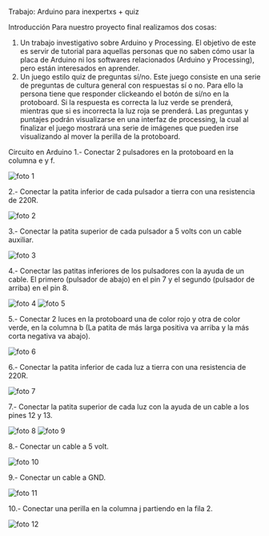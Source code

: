 Trabajo: Arduino para inexpertxs + quiz

Introducción
Para nuestro proyecto final realizamos dos cosas:
1.	Un trabajo investigativo sobre Arduino y Processing. El objetivo de este es servir de tutorial para aquellas personas que no saben cómo usar la placa de Arduino ni los softwares relacionados (Arduino y Processing), pero están interesados en aprender. 
2.	Un juego estilo quiz de preguntas sí/no. Este juego consiste en una serie de preguntas de cultura general con respuestas sí o no. Para ello la persona tiene que responder clickeando el botón de sí/no en la protoboard. Si la respuesta es correcta la luz verde se prenderá, mientras que si es incorrecta la luz roja se prenderá. Las preguntas y puntajes podrán visualizarse en una interfaz de processing, la cual al finalizar el juego mostrará una serie de imágenes que pueden irse visualizando al mover la perilla de la protoboard.

Circuito en Arduino
1.- Conectar 2 pulsadores en la protoboard en la columna e y f.

![foto 1](https://github.com/vickgit201/aud5i022-2023-1/blob/main/proyecto-final/vickgit201/Imagen1.png)

2.- Conectar la patita inferior de cada pulsador a tierra con una resistencia de 220R.

![foto 2](https://github.com/vickgit201/ArduinoParaInexpertxsyEjemplo/blob/main/Imagen21.png)

3.- Conectar la patita superior de cada pulsador a 5 volts con un cable auxiliar. 

![foto 3](https://github.com/vickgit201/aud5i022-2023-1/blob/main/proyecto-final/vickgit201/Imagen22.png)

4.- Conectar las patitas inferiores de los pulsadores con la ayuda de un cable. El primero 
(pulsador de abajo) en el pin 7 y el segundo (pulsador de arriba) en el pin 8.

![foto 4](https://github.com/vickgit201/ArduinoParaInexpertxsyEjemplo/blob/main/Imagen23.png)
![foto 5](https://github.com/vickgit201/ArduinoParaInexpertxsyEjemplo/blob/main/Imagen24.png)

5.- Conectar 2 luces en la protoboard una de color rojo y otra de color verde, en la columna b
(La patita de más larga positiva va arriba y la más corta negativa va abajo).

![foto 6](https://github.com/vickgit201/ArduinoParaInexpertxsyEjemplo/blob/main/Imagen26.png) 

6.- Conectar la patita inferior de cada luz a tierra con una resistencia de 220R.

![foto 7](https://github.com/vickgit201/ArduinoParaInexpertxsyEjemplo/blob/main/Imagen27.png)

7.- Conectar la patita superior de cada luz con la ayuda de un cable a los pines 12 y 13.

![foto 8](https://github.com/vickgit201/ArduinoParaInexpertxsyEjemplo/blob/main/Imagen28.png)
![foto 9](https://github.com/vickgit201/ArduinoParaInexpertxsyEjemplo/blob/main/Imagen29.png)

8.- Conectar un cable a 5 volt. 

![foto 10](https://github.com/vickgit201/ArduinoParaInexpertxsyEjemplo/blob/main/Imagen30.png)

9.- Conectar un cable a GND.

![foto 11](https://github.com/vickgit201/ArduinoParaInexpertxsyEjemplo/blob/main/Imagen31.png)

10.- Conectar una perilla en la columna j partiendo en la fila 2.

![foto 12](https://github.com/vickgit201/ArduinoParaInexpertxsyEjemplo/blob/main/Imagen32.png)



